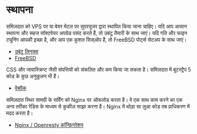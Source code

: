 # स्थापना

समिज़दात को VPS पर या बेयर मेटल पर सुपरयूजर द्वारा स्थापित किया जाना चाहिए।
यदि आप आसान स्थापना और सहज सॉफ्टवेयर अपग्रेड पसंद करते हैं, तो उबंटू तैयारी के साथ जाएं।
यदि गति और फाइन ट्यूनिंग आपकी इच्छा है, और आप एक कुशल सिस्ऑप हैं, तो FreeBSD पोर्ट्स सेटअप के साथ जाएं।

* [उबंटू लिनक्स](./ubuntu/)
* [FreeBSD](./freebsd/)

CSS और जावास्क्रिप्ट जैसी संपत्तियों को संकलित और कम किया जा सकता है। समिज़दात में बूटस्ट्रैप 5 कोड के कुछ अनुकूलन भी हैं।

* [वेबपैक](./webpack/)

समिज़दात स्थिर सामग्री के सर्विंग को Nginx पर ऑफलोड करता है। वे एक साथ काम करने का एक अन्य तरीका रेडिस के माध्यम से कुकीज़ साझा करना है।
Nginx में थोड़ा सा लुआ कोड तब प्राधिकरण में मदद करता है।

* [Nginx / Openresty कॉन्फ़िगरेशन](./etc/)